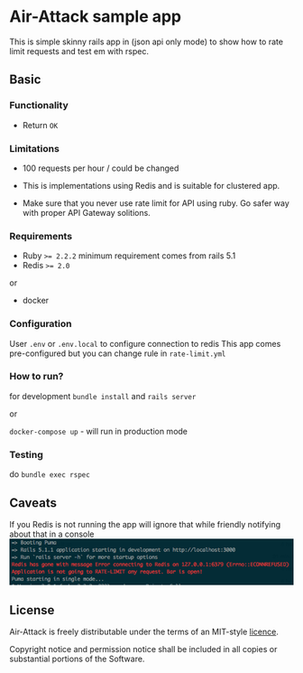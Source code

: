 # Air-Attack sample app

This is simple skinny rails app in (json api only mode) to show how to rate limit requests and test em with rspec.

## Basic

### Functionality

* Return `OK`

### Limitations

* 100 requests per hour / could be changed

* This is implementations using Redis and is suitable for clustered app.
* Make sure that you never use rate limit for API using ruby. Go safer way with proper API Gateway solitions.


### Requirements

* Ruby `>= 2.2.2` minimum requirement comes from rails 5.1
* Redis `>= 2.0`

or

* docker

### Configuration

User `.env` or `.env.local` to configure connection to redis
This app comes pre-configured but you can change rule in `rate-limit.yml`

### How to run?

for development `bundle install` and `rails server`

or

`docker-compose up` - will run in production mode

### Testing

do `bundle exec rspec`

## Caveats

If you Redis is not running the app will ignore that while friendly notifying about that in a console
![RED notification](screenshots/dead_redis.png?raw=true)

## License

Air-Attack is freely distributable under the
terms of an MIT-style [licence](https://github.com/noma4i/air-attack/blob/master/licence.txt).

Copyright notice and permission notice shall be included in all
copies or substantial portions of the Software.
